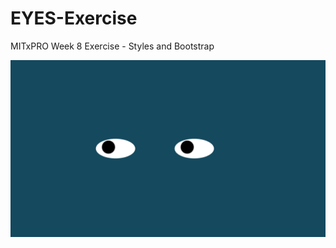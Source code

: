 # EYES-Exercise
MITxPRO Week 8 Exercise - Styles and Bootstrap

<img src="screenshotEyes.png" width='600'/>
